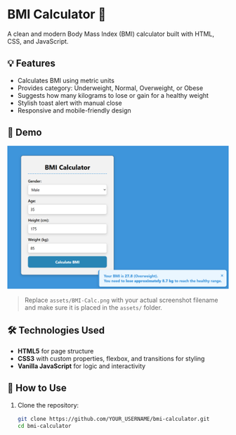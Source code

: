# BMI Calculator 🧮

A clean and modern Body Mass Index (BMI) calculator built with HTML, CSS, and JavaScript.

## 💡 Features

- Calculates BMI using metric units
- Provides category: Underweight, Normal, Overweight, or Obese
- Suggests how many kilograms to lose or gain for a healthy weight
- Stylish toast alert with manual close
- Responsive and mobile-friendly design

## 🚀 Demo

![BMI Calculator Screenshot](assets/BMI-Calc.png)

> Replace `assets/BMI-Calc.png` with your actual screenshot filename and make sure it is placed in the `assets/` folder.

## 🛠️ Technologies Used

- **HTML5** for page structure
- **CSS3** with custom properties, flexbox, and transitions for styling
- **Vanilla JavaScript** for logic and interactivity

## 🔧 How to Use

1. Clone the repository:

   ```bash
   git clone https://github.com/YOUR_USERNAME/bmi-calculator.git
   cd bmi-calculator
